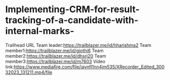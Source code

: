 # Implementing-CRM-for-result-tracking-of-a-candidate-with-internal-marks-
Trailhead URL
Team leader:https://trailblazer.me/id/hharishma2
Team member1:https://trailblazer.me/id/gjothi6
Team member2:https://trailblazer.me/id/dhsri20
Team member3:https://trailblazer.me/id/m7603
Video link:https://www.mediafire.com/file/iaynfl1nn4jm535/XRecorder_Edited_30032023_131211.mp4/file

